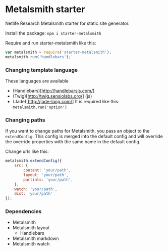 # Metalsmith starter

Netlife Research Metalsmith starter for static site generator.

Install the package:
`npm i starter-metalsmith`

Require and run starter-metalsmith like this:
```javascript
var metalsmith = require('starter-metalsmith');
metalsmith.run('handlebars');`
```

### Changing template language
These languages are available
* (Handlebars)[http://handlebarsjs.com/]
* (Twig)[http://twig.sensiolabs.org/] (js)
* (Jade)[http://jade-lang.com/]
It is required like this: `metalsmith.run('option')`

### Changing paths
If you want to change paths for Metalsmith, you pass an object to the `extendConfig`. This config is merged into the default config and will override the override properties with the same name in the default config.

Change urls like this:
```javascript
metalsmith.extendConfig({
    src: {
        content: 'your/path',
        layout: 'your/path',
        partials: 'your/path',
    },
    watch: 'your/path',
    dist: 'your/path'
});
```

### Dependencies
* Metalsmith
* Metalsmith layout
    * Handlebars
* Metalsmith markdown
* Metalsmith watch
